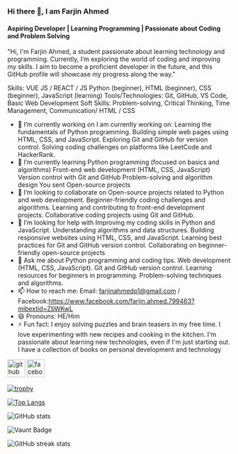 ### Hi there 👋, I am Farjin Ahmed
#### Aspiring Developer | Learning Programming | Passionate about Coding and Problem Solving
"Hi, I'm Farjin Ahmed, a student passionate about learning technology and programming. Currently, I’m exploring the world of coding and improving my skills. I aim to become a proficient developer in the future, and this GitHub profile will showcase my progress along the way."

Skills: VUE JS / REACT / JS Python (beginner), HTML (beginner), CSS (beginner), JavaScript (learning)  Tools/Technologies: Git, GitHub, VS Code, Basic Web Development  Soft Skills: Problem-solving, Critical Thinking, Time Management, Communication/ HTML / CSS

- 🔭 I’m currently working on I am currently working on:  Learning the fundamentals of Python programming.  Building simple web pages using HTML, CSS, and JavaScript.  Exploring Git and GitHub for version control.  Solving coding challenges on platforms like LeetCode and HackerRank. 
- 🌱 I’m currently learning Python programming (focused on basics and algorithms)  Front-end web development (HTML, CSS, JavaScript)  Version control with Git and GitHub  Problem-solving and algorithm design You sent Open-source projects  
- 👯 I’m looking to collaborate on Open-source projects related to Python and web development.  Beginner-friendly coding challenges and algorithms.  Learning and contributing to front-end development projects.  Collaborative coding projects using Git and GitHub. 
- 🤔 I’m looking for help with Improving my coding skills in Python and JavaScript.  Understanding algorithms and data structures.  Building responsive websites using HTML, CSS, and JavaScript.  Learning best practices for Git and GitHub version control.  Collaborating on beginner-friendly open-source projects 
- 💬 Ask me about Python programming and coding tips.  Web development (HTML, CSS, JavaScript).  Git and GitHub version control.  Learning resources for beginners in programming.  Problem-solving techniques and algorithms. 
- 📫 How to reach me: Email: farjinahmedp1@gmail.com / Facebook:https://www.facebook.com/farjin.ahmed.799463?mibextid=ZbWKwL  
- 😄 Pronouns: HE/Him 
- ⚡ Fun fact: I enjoy solving puzzles and brain teasers in my free time.  I love experimenting with new recipes and cooking in the kitchen.  I'm passionate about learning new technologies, even if I'm just starting out.  I have a collection of books on personal development and technology 


[<img src='https://cdn.jsdelivr.net/npm/simple-icons@3.0.1/icons/github.svg' alt='github' height='40'>](https://github.com/farjinahmedfaisal)  [<img src='https://cdn.jsdelivr.net/npm/simple-icons@3.0.1/icons/facebook.svg' alt='facebook' height='40'>](https://www.facebook.com/farjin.ahmed)  

[![trophy](https://github-profile-trophy.vercel.app/?username=farjinahmedfaisal)](https://github.com/ryo-ma/github-profile-trophy)

[![Top Langs](https://github-readme-stats.vercel.app/api/top-langs/?username=farjinahmedfaisal)](https://github.com/anuraghazra/github-readme-stats)

![GitHub stats](https://github-readme-stats.vercel.app/api?username=farjinahmedfaisal&show_icons=true)  

![Vaunt Badge](https://api.vaunt.dev/v1/github/entities/farjinahmedfaisal/contributions?format=svg&private=false)  


![GitHub streak stats](https://streak-stats.demolab.com/?user=farjinahmedfaisal)  

